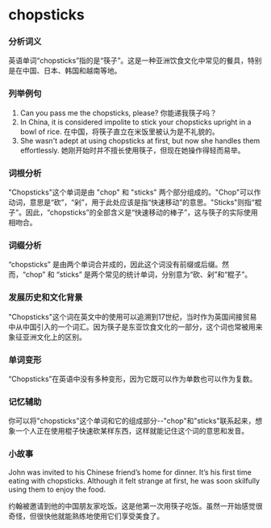 # chopsticks

### 分析词义

  

英语单词“chopsticks”指的是“筷子”。这是一种亚洲饮食文化中常见的餐具，特别是在中国、日本、韩国和越南等地。

  

### 列举例句

  

1.  Can you pass me the chopsticks, please? 你能递我筷子吗？
2.  In China, it is considered impolite to stick your chopsticks upright in a bowl of rice. 在中国，将筷子直立在米饭里被认为是不礼貌的。
3.  She wasn't adept at using chopsticks at first, but now she handles them effortlessly. 她刚开始时并不擅长使用筷子，但现在她操作得轻而易举。

  

### 词根分析

  

"Chopsticks"这个单词是由 "chop" 和 "sticks" 两个部分组成的。"Chop"可以作动词，意思是“砍”，“剁”，用于此处应该是指“快速移动”的意思。"Sticks"则指“棍子”。因此，“chopsticks”的全部含义是“快速移动的棒子”，这与筷子的实际使用相吻合。

  

### 词缀分析

  

“chopsticks” 是由两个单词合并成的，因此这个词没有前缀或后缀。然而，“chop” 和 “sticks” 是两个常见的统计单词，分别意为“砍、剁”和“棍子”。

  

### 发展历史和文化背景

  

"Chopsticks"这个词在英文中的使用可以追溯到17世纪，当时作为英国间接贸易中从中国引入的一个词汇。因为筷子是东亚饮食文化的一部分，这个词也常被用来象征亚洲文化上的区别。

  

### 单词变形

  

“Chopsticks”在英语中没有多种变形，因为它既可以作为单数也可以作为复数。

  

### 记忆辅助

  

你可以将"chopsticks"这个单词和它的组成部分--"chop"和"sticks"联系起来，想象一个人正在使用棍子快速砍某样东西，这样就能记住这个词的意思和发音。

  

### 小故事

  

John was invited to his Chinese friend’s home for dinner. It’s his first time eating with chopsticks. Although it felt strange at first, he was soon skilfully using them to enjoy the food.

  

约翰被邀请到他的中国朋友家吃饭。这是他第一次用筷子吃饭。虽然一开始感觉很奇怪，但很快他就能熟练地使用它们享受美食了。
